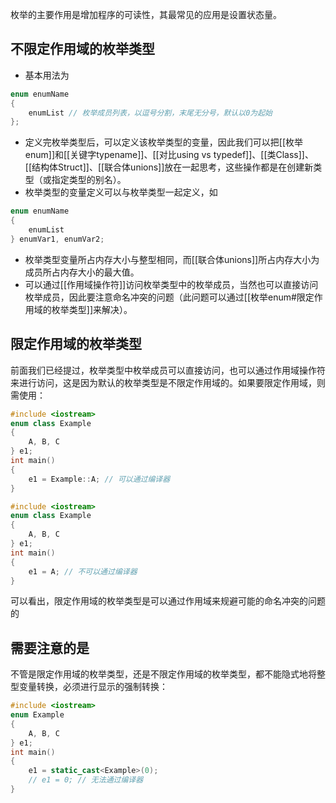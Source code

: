 枚举的主要作用是增加程序的可读性，其最常见的应用是设置状态量。
## 不限定作用域的枚举类型

- 基本用法为
```c++
enum enumName
{
	enumList // 枚举成员列表，以逗号分割，末尾无分号，默认以0为起始
};
```
- 定义完枚举类型后，可以定义该枚举类型的变量，因此我们可以把[[枚举enum]]和[[关键字typename]]、[[对比using vs typedef]]、[[类Class]]、[[结构体Struct]]、[[联合体unions]]放在一起思考，这些操作都是在创建新类型（或指定类型的别名）。
- 枚举类型的变量定义可以与枚举类型一起定义，如
```c++
enum enumName
{
	enumList
} enumVar1, enumVar2;
```
- 枚举类型变量所占内存大小与整型相同，而[[联合体unions]]所占内存大小为成员所占内存大小的最大值。
- 可以通过[[作用域操作符]]访问枚举类型中的枚举成员，当然也可以直接访问枚举成员，因此要注意命名冲突的问题（此问题可以通过[[枚举enum#限定作用域的枚举类型]]来解决）。

## 限定作用域的枚举类型

前面我们已经提过，枚举类型中枚举成员可以直接访问，也可以通过作用域操作符来进行访问，这是因为默认的枚举类型是不限定作用域的。如果要限定作用域，则需使用：
```c++
#include <iostream>
enum class Example
{
	A, B, C
} e1;
int main()
{	
	e1 = Example::A; // 可以通过编译器
}
```
```c++
#include <iostream>
enum class Example
{
	A, B, C
} e1;
int main()
{	
	e1 = A; // 不可以通过编译器
}
```
可以看出，限定作用域的枚举类型是可以通过作用域来规避可能的命名冲突的问题的

## 需要注意的是

不管是限定作用域的枚举类型，还是不限定作用域的枚举类型，都不能隐式地将整型变量转换，必须进行显示的强制转换：
```c++
#include <iostream>
enum Example
{
	A, B, C
} e1;
int main()
{	
	e1 = static_cast<Example>(0);
	// e1 = 0; // 无法通过编译器
}
```